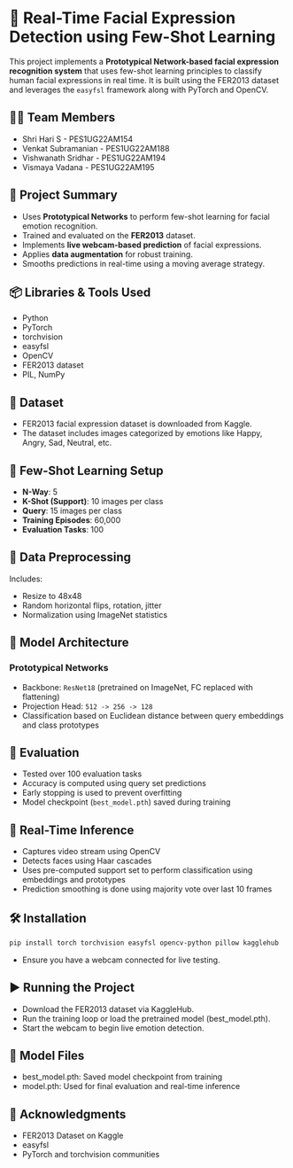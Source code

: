 # 🤖 Real-Time Facial Expression Detection using Few-Shot Learning

This project implements a **Prototypical Network-based facial expression recognition system** that uses few-shot learning principles to classify human facial expressions in real time. It is built using the FER2013 dataset and leverages the `easyfsl` framework along with PyTorch and OpenCV.

## 👨‍💻 Team Members

- Shri Hari S - PES1UG22AM154  
- Venkat Subramanian - PES1UG22AM188  
- Vishwanath Sridhar - PES1UG22AM194  
- Vismaya Vadana - PES1UG22AM195  

## 🧠 Project Summary

- Uses **Prototypical Networks** to perform few-shot learning for facial emotion recognition.
- Trained and evaluated on the **FER2013** dataset.
- Implements **live webcam-based prediction** of facial expressions.
- Applies **data augmentation** for robust training.
- Smooths predictions in real-time using a moving average strategy.

## 📦 Libraries & Tools Used

- Python
- PyTorch
- torchvision
- easyfsl
- OpenCV
- FER2013 dataset
- PIL, NumPy

## 📁 Dataset

- FER2013 facial expression dataset is downloaded from Kaggle.
- The dataset includes images categorized by emotions like Happy, Angry, Sad, Neutral, etc.

## 🧪 Few-Shot Learning Setup

- **N-Way**: 5
- **K-Shot (Support)**: 10 images per class
- **Query**: 15 images per class
- **Training Episodes**: 60,000
- **Evaluation Tasks**: 100

## 🔧 Data Preprocessing

Includes:

- Resize to 48x48
- Random horizontal flips, rotation, jitter
- Normalization using ImageNet statistics

## 🧩 Model Architecture

### Prototypical Networks

- Backbone: `ResNet18` (pretrained on ImageNet, FC replaced with flattening)
- Projection Head: `512 -> 256 -> 128`
- Classification based on Euclidean distance between query embeddings and class prototypes

## 🎯 Evaluation

- Tested over 100 evaluation tasks
- Accuracy is computed using query set predictions
- Early stopping is used to prevent overfitting
- Model checkpoint (`best_model.pth`) saved during training

## 🎥 Real-Time Inference

- Captures video stream using OpenCV
- Detects faces using Haar cascades
- Uses pre-computed support set to perform classification using embeddings and prototypes
- Prediction smoothing is done using majority vote over last 10 frames

## 🛠️ Installation

```bash
pip install torch torchvision easyfsl opencv-python pillow kagglehub
```
- Ensure you have a webcam connected for live testing.

## ▶️ Running the Project

- Download the FER2013 dataset via KaggleHub.
- Run the training loop or load the pretrained model (best_model.pth).
- Start the webcam to begin live emotion detection.

## 💾 Model Files

- best_model.pth: Saved model checkpoint from training
- model.pth: Used for final evaluation and real-time inference

## 🙏 Acknowledgments

- FER2013 Dataset on Kaggle
- easyfsl
- PyTorch and torchvision communities
